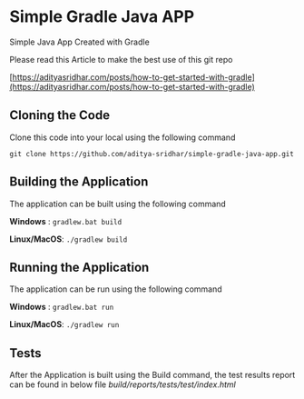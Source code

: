 # Simple Gradle Java APP
Simple Java App Created with Gradle


Please read this Article to make the best use of this git repo

[https://adityasridhar.com/posts/how-to-get-started-with-gradle](https://adityasridhar.com/posts/how-to-get-started-with-gradle)

## Cloning the Code

Clone this code into your local using the following command

`git clone https://github.com/aditya-sridhar/simple-gradle-java-app.git`

## Building the Application 

The application can be built using the following command 

**Windows** : `gradlew.bat build`

**Linux/MacOS**: `./gradlew build`

## Running the Application

The application can be run using the following command 

**Windows** : `gradlew.bat run`

**Linux/MacOS**: `./gradlew run`

## Tests

After the Application is built using the Build command, the test results report can be found in below file
*build/reports/tests/test/index.html*

